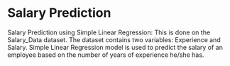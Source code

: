 # Salary Prediction

Salary Prediction using Simple Linear Regression:
This is done on the Salary_Data dataset.
The dataset contains two variables: Experience and Salary.
Simple Linear Regression model is used to predict the salary of an employee based on the number of years of experience he/she has.
